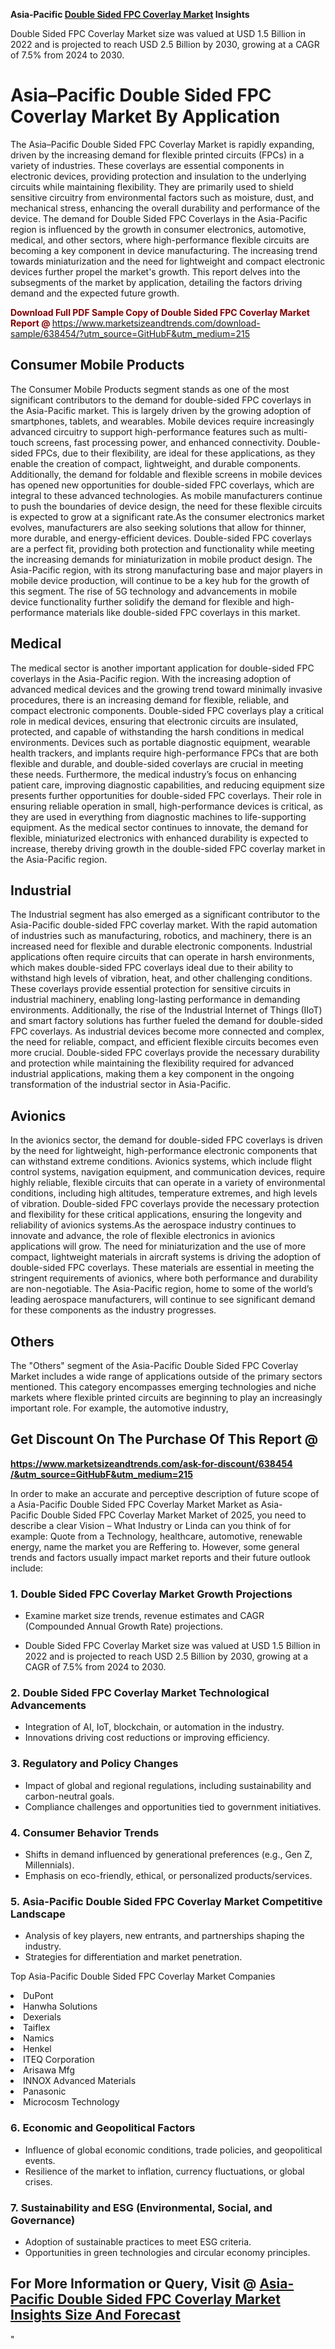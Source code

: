 <p><strong>Asia-Pacific&nbsp;<a href=""https://www.marketsizeandtrends.com/download-sample/638454/&amp;utm_source=GitHubF&amp;utm_medium=215"">Double Sided FPC Coverlay Market</a> Insights</strong></p><p>Double Sided FPC Coverlay Market size was valued at USD 1.5 Billion in 2022 and is projected to reach USD 2.5 Billion by 2030, growing at a CAGR of 7.5% from 2024 to 2030.</p><p><h1>Asia–Pacific Double Sided FPC Coverlay Market By Application</h1><p>The Asia–Pacific Double Sided FPC Coverlay Market is rapidly expanding, driven by the increasing demand for flexible printed circuits (FPCs) in a variety of industries. These coverlays are essential components in electronic devices, providing protection and insulation to the underlying circuits while maintaining flexibility. They are primarily used to shield sensitive circuitry from environmental factors such as moisture, dust, and mechanical stress, enhancing the overall durability and performance of the device. The demand for Double Sided FPC Coverlays in the Asia-Pacific region is influenced by the growth in consumer electronics, automotive, medical, and other sectors, where high-performance flexible circuits are becoming a key component in device manufacturing. The increasing trend towards miniaturization and the need for lightweight and compact electronic devices further propel the market's growth. This report delves into the subsegments of the market by application, detailing the factors driving demand and the expected future growth. <p><strong><span style="color: #800000;">Download Full PDF Sample Copy of Double Sided FPC Coverlay Market Report @</span>&nbsp;</strong><a href="https://www.marketsizeandtrends.com/download-sample/638454/?utm_source=GitHubF&amp;utm_medium=215" target="_blank">https://www.marketsizeandtrends.com/download-sample/638454/?utm_source=GitHubF&amp;utm_medium=215</a></p></p><h2>Consumer Mobile Products</h2><p>The Consumer Mobile Products segment stands as one of the most significant contributors to the demand for double-sided FPC coverlays in the Asia-Pacific market. This is largely driven by the growing adoption of smartphones, tablets, and wearables. Mobile devices require increasingly advanced circuitry to support high-performance features such as multi-touch screens, fast processing power, and enhanced connectivity. Double-sided FPCs, due to their flexibility, are ideal for these applications, as they enable the creation of compact, lightweight, and durable components. Additionally, the demand for foldable and flexible screens in mobile devices has opened new opportunities for double-sided FPC coverlays, which are integral to these advanced technologies. As mobile manufacturers continue to push the boundaries of device design, the need for these flexible circuits is expected to grow at a significant rate.As the consumer electronics market evolves, manufacturers are also seeking solutions that allow for thinner, more durable, and energy-efficient devices. Double-sided FPC coverlays are a perfect fit, providing both protection and functionality while meeting the increasing demands for miniaturization in mobile product design. The Asia-Pacific region, with its strong manufacturing base and major players in mobile device production, will continue to be a key hub for the growth of this segment. The rise of 5G technology and advancements in mobile device functionality further solidify the demand for flexible and high-performance materials like double-sided FPC coverlays in this market.</p><h2>Medical</h2><p>The medical sector is another important application for double-sided FPC coverlays in the Asia-Pacific region. With the increasing adoption of advanced medical devices and the growing trend toward minimally invasive procedures, there is an increasing demand for flexible, reliable, and compact electronic components. Double-sided FPC coverlays play a critical role in medical devices, ensuring that electronic circuits are insulated, protected, and capable of withstanding the harsh conditions in medical environments. Devices such as portable diagnostic equipment, wearable health trackers, and implants require high-performance FPCs that are both flexible and durable, and double-sided coverlays are crucial in meeting these needs. Furthermore, the medical industry’s focus on enhancing patient care, improving diagnostic capabilities, and reducing equipment size presents further opportunities for double-sided FPC coverlays. Their role in ensuring reliable operation in small, high-performance devices is critical, as they are used in everything from diagnostic machines to life-supporting equipment. As the medical sector continues to innovate, the demand for flexible, miniaturized electronics with enhanced durability is expected to increase, thereby driving growth in the double-sided FPC coverlay market in the Asia-Pacific region.</p><h2>Industrial</h2><p>The Industrial segment has also emerged as a significant contributor to the Asia-Pacific double-sided FPC coverlay market. With the rapid automation of industries such as manufacturing, robotics, and machinery, there is an increased need for flexible and durable electronic components. Industrial applications often require circuits that can operate in harsh environments, which makes double-sided FPC coverlays ideal due to their ability to withstand high levels of vibration, heat, and other challenging conditions. These coverlays provide essential protection for sensitive circuits in industrial machinery, enabling long-lasting performance in demanding environments. Additionally, the rise of the Industrial Internet of Things (IIoT) and smart factory solutions has further fueled the demand for double-sided FPC coverlays. As industrial devices become more connected and complex, the need for reliable, compact, and efficient flexible circuits becomes even more crucial. Double-sided FPC coverlays provide the necessary durability and protection while maintaining the flexibility required for advanced industrial applications, making them a key component in the ongoing transformation of the industrial sector in Asia-Pacific.</p><h2>Avionics</h2><p>In the avionics sector, the demand for double-sided FPC coverlays is driven by the need for lightweight, high-performance electronic components that can withstand extreme conditions. Avionics systems, which include flight control systems, navigation equipment, and communication devices, require highly reliable, flexible circuits that can operate in a variety of environmental conditions, including high altitudes, temperature extremes, and high levels of vibration. Double-sided FPC coverlays provide the necessary protection and flexibility for these critical applications, ensuring the longevity and reliability of avionics systems.As the aerospace industry continues to innovate and advance, the role of flexible electronics in avionics applications will grow. The need for miniaturization and the use of more compact, lightweight materials in aircraft systems is driving the adoption of double-sided FPC coverlays. These materials are essential in meeting the stringent requirements of avionics, where both performance and durability are non-negotiable. The Asia-Pacific region, home to some of the world’s leading aerospace manufacturers, will continue to see significant demand for these components as the industry progresses.</p><h2>Others</h2><p>The "Others" segment of the Asia-Pacific Double Sided FPC Coverlay Market includes a wide range of applications outside of the primary sectors mentioned. This category encompasses emerging technologies and niche markets where flexible printed circuits are beginning to play an increasingly important role. For example, the automotive industry,</p><h2><strong>Get Discount On The Purchase Of This Report @&nbsp;</strong></h2><p><strong><a href=""https://www.marketsizeandtrends.com/ask-for-discount/638454/&amp;utm_source=GitHubF&amp;utm_medium=215"" target=""_blank"">https://www.marketsizeandtrends.com/ask-for-discount/638454<br />/&amp;utm_source=GitHubF&amp;utm_medium=215</a></strong></p><p>In order to make an accurate and perceptive description of future scope of a Asia-Pacific&nbsp;Double Sided FPC Coverlay Market Market as Asia-Pacific&nbsp;Double Sided FPC Coverlay Market Market of 2025, you need to describe a clear Vision &ndash; What Industry or Linda can you think of for example: Quote from a Technology, healthcare, automotive, renewable energy, name the market you are Reffering to. However, some general trends and factors usually impact market reports and their future outlook include:</p><h3>1.&nbsp;<strong>Double Sided FPC Coverlay Market Growth Projections</strong></h3><ul><li>Examine market size trends, revenue estimates and CAGR (Compounded Annual Growth Rate) projections.</li><li><p>Double Sided FPC Coverlay Market size was valued at USD 1.5 Billion in 2022 and is projected to reach USD 2.5 Billion by 2030, growing at a CAGR of 7.5% from 2024 to 2030.</p></li></ul><h3>2.&nbsp;<strong>Double Sided FPC Coverlay Market Technological Advancements</strong></h3><ul><li>Integration of AI, IoT, blockchain, or automation in the industry.</li><li>Innovations driving cost reductions or improving efficiency.</li></ul><h3>3.&nbsp;<strong>Regulatory and Policy Changes</strong></h3><ul><li>Impact of global and regional regulations, including sustainability and carbon-neutral goals.</li><li>Compliance challenges and opportunities tied to government initiatives.</li></ul><h3>4.&nbsp;<strong>Consumer Behavior Trends</strong></h3><ul><li>Shifts in demand influenced by generational preferences (e.g., Gen Z, Millennials).</li><li>Emphasis on eco-friendly, ethical, or personalized products/services.</li></ul><h3>5.&nbsp;<strong>Asia-Pacific Double Sided FPC Coverlay Market Competitive Landscape</strong></h3><ul><li>Analysis of key players, new entrants, and partnerships shaping the industry.</li><li>Strategies for differentiation and market penetration.</li></ul><p data-pm-slice=""1 1 []"">Top Asia-Pacific Double Sided FPC Coverlay Market Companies</p><div data-test-id=""""><p><li>DuPont</li><li> Hanwha Solutions</li><li> Dexerials</li><li> Taiflex</li><li> Namics</li><li> Henkel</li><li> ITEQ Corporation</li><li> Arisawa Mfg</li><li> INNOX Advanced Materials</li><li> Panasonic</li><li> Microcosm Technology</li></p></div><h3>6.&nbsp;<strong>Economic and Geopolitical Factors</strong></h3><ul><li>Influence of global economic conditions, trade policies, and geopolitical events.</li><li>Resilience of the market to inflation, currency fluctuations, or global crises.</li></ul><h3>7.&nbsp;<strong>Sustainability and ESG (Environmental, Social, and Governance)</strong></h3><ul><li>Adoption of sustainable practices to meet ESG criteria.</li><li>Opportunities in green technologies and circular economy principles.</li></ul><h2><strong>For More Information or Query, Visit @&nbsp;</strong><a href=""https://www.verifiedmarketreports.com/product/double-sided-fpc-coverlay-market/"" target=""_blank"">Asia-Pacific Double Sided FPC Coverlay Market Insights Size And Forecast</a></h2>"
